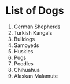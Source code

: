 # List of Dogs
1. German Shepherds
2. Turkish Kangals
3. Bulldogs
4. Samoyeds
5. Huskies
6. Pugs
7. Poodles
8. Chihuahua
9. Alaskan Malamute